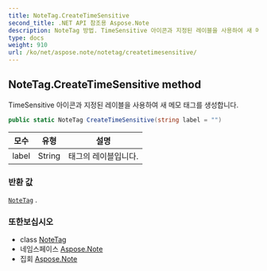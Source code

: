 ```yaml
---
title: NoteTag.CreateTimeSensitive
second_title: .NET API 참조용 Aspose.Note
description: NoteTag 방법. TimeSensitive 아이콘과 지정된 레이블을 사용하여 새 메모 태그를 생성합니다.
type: docs
weight: 910
url: /ko/net/aspose.note/notetag/createtimesensitive/
---
```

## NoteTag.CreateTimeSensitive method

TimeSensitive 아이콘과 지정된 레이블을 사용하여 새 메모 태그를 생성합니다.

```csharp
public static NoteTag CreateTimeSensitive(string label = "")
```

| 모수 | 유형 | 설명 |
| --- | --- | --- |
| label | String | 태그의 레이블입니다. |

### 반환 값

[`NoteTag`](../) .

### 또한보십시오

* class [NoteTag](../)
* 네임스페이스 [Aspose.Note](../../notetag/)
* 집회 [Aspose.Note](../../../)


